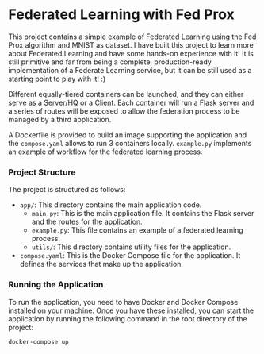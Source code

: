# Federated Learning with Fed Prox

This project contains a simple example of Federated Learning using the Fed Prox algorithm and MNIST as dataset.
I have built this project to learn more about Federated Learning and have some hands-on experience with it! 
It is still primitive and far from being a complete, production-ready implementation of a Federate Learning service, but it can be still used as a starting point to play with it! :)

Different equally-tiered containers can be launched, and they can either serve as a Server/HQ or a Client. 
Each container will run a Flask server and a series of routes will be exposed to allow the federation process to be managed by a third application.

A Dockerfile is provided to build an image supporting the application and the `compose.yaml` allows to run 3 containers locally.
`example.py` implements an example of workflow for the federated learning process. 


### Project Structure

The project is structured as follows:

- `app/`: This directory contains the main application code.
  - `main.py`: This is the main application file. It contains the Flask server and the routes for the application.
  - `example.py`: This file contains an example of a federated learning process.
  - `utils/`: This directory contains utility files for the application.
- `compose.yaml`: This is the Docker Compose file for the application. It defines the services that make up the application.

### Running the Application

To run the application, you need to have Docker and Docker Compose installed on your machine. Once you have these installed, you can start the application by running the following command in the root directory of the project:

```bash
docker-compose up
```